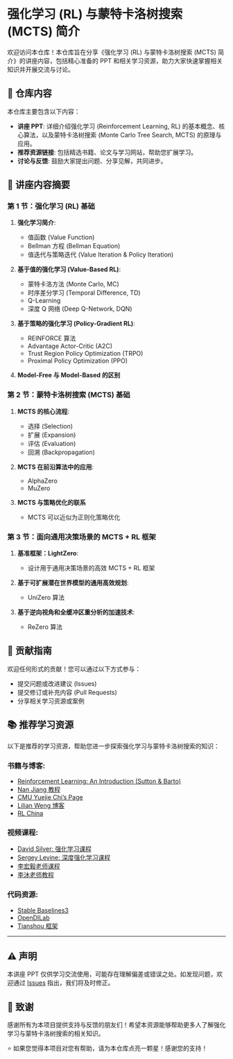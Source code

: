 # 强化学习 (RL) 与蒙特卡洛树搜索 (MCTS) 简介

欢迎访问本仓库！本仓库旨在分享《强化学习 (RL) 与蒙特卡洛树搜索 (MCTS) 简介》的讲座内容，包括精心准备的 PPT 和相关学习资源，助力大家快速掌握相关知识并开展交流与讨论。


## 📄 仓库内容

本仓库主要包含以下内容：

- **讲座 PPT**: 详细介绍强化学习 (Reinforcement Learning, RL) 的基本概念、核心算法，以及蒙特卡洛树搜索 (Monte Carlo Tree Search, MCTS) 的原理与应用。
- **推荐资源链接**: 包括精选书籍、论文与学习网站，帮助您扩展学习。
- **讨论与反馈**: 鼓励大家提出问题、分享见解，共同进步。


## 🎯 讲座内容摘要

### **第 1 节：强化学习 (RL) 基础**

1. **强化学习简介**:
   - 值函数 (Value Function)
   - Bellman 方程 (Bellman Equation)
   - 值迭代与策略迭代 (Value Iteration & Policy Iteration)

2. **基于值的强化学习 (Value-Based RL)**:
   - 蒙特卡洛方法 (Monte Carlo, MC)
   - 时序差分学习 (Temporal Difference, TD)
   - Q-Learning
   - 深度 Q 网络 (Deep Q-Network, DQN)

3. **基于策略的强化学习 (Policy-Gradient RL)**:
   - REINFORCE 算法
   - Advantage Actor-Critic (A2C)
   - Trust Region Policy Optimization (TRPO)
   - Proximal Policy Optimization (PPO)

4. **Model-Free 与 Model-Based 的区别**


### **第 2 节：蒙特卡洛树搜索 (MCTS) 基础**

1. **MCTS 的核心流程**:
   - 选择 (Selection)
   - 扩展 (Expansion)
   - 评估 (Evaluation)
   - 回溯 (Backpropagation)

2. **MCTS 在前沿算法中的应用**:
   - AlphaZero
   - MuZero

3. **MCTS 与策略优化的联系**
   - MCTS 可以近似为正则化策略优化


### **第 3 节：面向通用决策场景的 MCTS + RL 框架**

1. **基准框架：LightZero**:
   - 设计用于通用决策场景的高效 MCTS + RL 框架

2. **基于可扩展潜在世界模型的通用高效规划**:
   - UniZero 算法

3. **基于逆向视角和全缓冲区重分析的加速技术**:
   - ReZero 算法


## 🤝 贡献指南

欢迎任何形式的贡献！您可以通过以下方式参与：

- 提交问题或改进建议 (Issues)
- 提交修订或补充内容 (Pull Requests)
- 分享相关学习资源或案例


## 📚 推荐学习资源

以下是推荐的学习资源，帮助您进一步探索强化学习与蒙特卡洛树搜索的知识：

### **书籍与博客**:
- [Reinforcement Learning: An Introduction (Sutton & Barto)](https://web.stanford.edu/class/psych209/Readings/SuttonBartoIPRLBook2ndEd.pdf)
- [Nan Jiang 教程](https://nanjiang.cs.illinois.edu/cs542/)
- [CMU Yuejie Chi’s Page](https://users.ece.cmu.edu/~yuejiec/ece18813B.html)
- [Lilian Weng 博客](https://lilianweng.github.io/posts)
- [RL China](http://rlchina.org/)

### **视频课程**:
- [David Silver: 强化学习课程](https://www.davidsilver.uk/teaching/)
- [Sergey Levine: 深度强化学习课程](https://rail.eecs.berkeley.edu/deeprlcourse/)
- [李宏毅老师课程](https://speech.ee.ntu.edu.tw/~hylee/index.php)
- [李沐老师教程](https://github.com/mli)

### **代码资源**:
- [Stable Baselines3](https://github.com/DLR-RM/stable-baselines3)
- [OpenDILab](https://github.com/opendilab)
- [Tianshou 框架](https://github.com/thu-ml/tianshou)

---

## ⚠️ 声明

本讲座 PPT 仅供学习交流使用，可能存在理解偏差或错误之处。如发现问题，欢迎通过 [Issues](https://github.com/puyuan1996/rl_mcts_intro/issues) 指出，我们将及时修正。


## 🌟 致谢

感谢所有为本项目提供支持与反馈的朋友们！希望本资源能够帮助更多人了解强化学习与蒙特卡洛树搜索的相关知识。

⭐️ 如果您觉得本项目对您有帮助，请为本仓库点亮一颗星！感谢您的支持！

